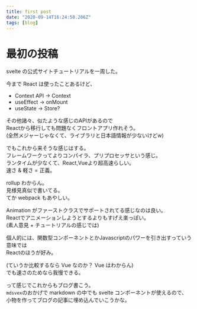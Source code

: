 ```yaml
---
title: first post
date: "2020-09-14T16:24:50.206Z"
tags: [blog]
---
```


# 最初の投稿

svelte の公式サイトチュートリアルを一周した。

今まで React は使ったことあるけど、

- Context API -> Context
- useEffect -> onMount
- useState -> Store?

その他諸々、似たような感じのAPIがあるので  
Reactから移行しても問題なくフロントアプリ作れそう。  
(全然メジャーじゃなくて、ライブラリと日本語情報が少ないけどw)

でもこれから来そうな感じはする。  
フレームワークってよりコンパイラ、プリプロセッサという感じ。  
ランタイムが少なくて、React,Vueより超高速らしい。  
速さ & 軽さ = 正義。

rollup わからん。  
見様見真似で書いてる。  
てか webpack もあやしい。


Animation がファーストクラスでサポートされてる感じなのは良い。  
Reactでアニメーションしようとするよりもすげえ楽っぽい。  
(素人意見 + チュートリアルの感じでは)


個人的には、関数型コンポーネントとかJavascriptのパワーを引き出すっていう意味では  
Reactのほうが好み。

(ていうか比較するなら Vue なのか？ Vue はわからん)  
でも速さのためなら我慢できる。

って感じでこれからもブログ書こう。  
`mdsvex`のおかげで markdown の中でも svelte コンポーネントが使えるので、  
小物を作ってブログの記事に埋め込んでいこうかな。
